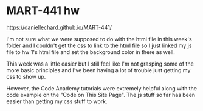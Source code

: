 # MART-441 hw
https://daniellechard.github.io/MART-441/

I'm not sure what we were supposed to do with the html file in this week's folder and I couldn't get the css to link to the html file so I just linked my js file to hw 1's html file and set the background color in there as well.

This week was a little easier but I still feel like I'm not grasping some of the more basic principles and I've been having a lot of trouble just getting my css to show up.

However, the Code Academy tutorials were extremely helpful along with the code example on the "Code on This Site Page". The js stuff so far has been easier than getting my css stuff to work.

